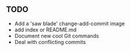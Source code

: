 ## TODO
- Add a 'saw blade' change-add-commit image
- add index or README.md
- Document new cool Git commands
- Deal with conflicting commits
